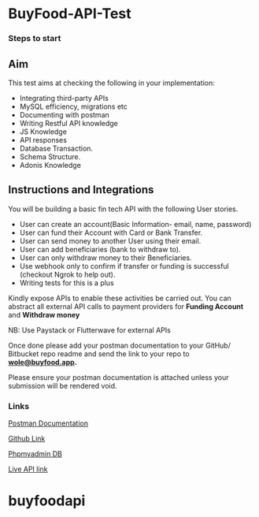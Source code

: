 # BuyFood-API-Test

### Steps to start

## Aim

This test aims at checking the following in your implementation:

- Integrating third-party APIs
- MySQL efficiency, migrations etc
- Documenting with postman
- Writing Restful API knowledge
- JS Knowledge
- API responses
- Database Transaction.
- Schema Structure.
- Adonis Knowledge

## Instructions and Integrations

You will be building a basic fin tech  API with the following User stories.

- User can create an account(Basic Information- email, name, password)
- User can fund their Account with Card or Bank Transfer.
- User can send money to another User using their email.
- User can add beneficiaries (bank to withdraw to).
- User can only withdraw money to their Beneficiaries.
- Use webhook only to confirm if transfer or funding is successful (checkout Ngrok to help out).
- Writing tests for this is a plus

Kindly expose APIs to enable these activities be carried out. You can abstract all external API calls to payment providers for **Funding Account** and **Withdraw money**  

NB: Use Paystack or Flutterwave for external APIs

Once done please add your postman documentation to your GitHub/ Bitbucket repo readme and send the link to your repo to **wole@buyfood.app.**

Please ensure your postman documentation is attached unless your submission will be rendered void.

### Links

[Postman Documentation](https://documenter.getpostman.com/view/11000176/UUy4d5t6)

[Github Link](https://github.com/Okeibunor/buyfoodapi/)

[Phpmyadmin DB](https://phpmyadmin-c006.cloudclusters.net/index.php)

[Live API link](https://buyfood1832.herokuapp.com/)
# buyfoodapi
